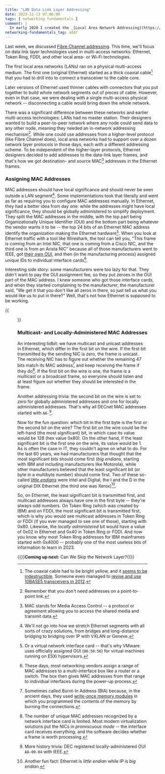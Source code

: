 ```yaml
---
title: "LAN Data Link Layer Addressing"
date: 2023-11-13 07:06:00
tags: [ networking fundamentals ]
comment: |
  In early 2020 I created the _[Local Area Network Addressing](https://my.ipspace.net/bin/get/Net101/NA2.2%20-%20Local%20Area%20Network%20Addressing.mp4?doccode=Net101)_ video as part of the _[How Networks Really Work webinar](https://www.ipspace.net/How_Networks_Really_Work)_. This blog post is an edited transcript of the second part of that video.
networking-fundamentals_tag: addr
---
```

Last week, we discussed [Fibre Channel addressing](/2023/11/fibre-channel-addressing/).  This time, we'll focus on data link layer technologies used in multi-access networks: Ethernet, Token Ring, FDDI, and other local area- or Wi-Fi technologies.

The first local area networks (LANs) ran on a physical multi-access medium. The first one (original Ethernet) started as a thick coaxial cable[^HTBY] that you had to drill into to connect a transceiver to the cable core.

Later versions of Ethernet used thinner cables with connectors that you put together to build whole network segments out of pieces of cable. However, even in that case, we were dealing with a single multi-access physical network -- disconnecting a cable would bring down the whole network.
<!--more-->
[^HTBY]: The coaxial cable had to be bright yellow, and it [seems to be indestructible](https://subnetzero.info/2023/11/13/frozen-yellow-garden-hose/). Someone even managed to [revive and use 10BASE5 transceivers in 2012](https://www.mattmillman.com/projects/10base5/).

There was a significant difference between these networks and earlier multi-access technologies: LANs had no master station. Their designers wanted to build a peer-to-peer network where any node could send data to any other node, meaning they needed an in-network addressing mechanism[^NNP2P]. While one could use addresses from a higher-level protocol (like Fibre Channel does), local area networks had to support over a dozen network layer protocols in those days, each with a different addressing scheme. To be independent of the higher-layer protocols, Ethernet designers decided to add addresses to the data-link layer frames, and that's how we got destination- and source MAC[^MAC] addresses in the Ethernet frames.

[^NNP2P]: Remember that you don't need addresses on a point-to-point link.

[^MAC]: MAC stands for Media Access Control -- a protocol or agreement allowing you to access the shared media and transmit data.

[^LDB]: We'll not go into how we stretch Ethernet segments with all sorts of crazy solutions, from bridges and long-distance bridging to bridging over IP with VXLAN or Geneve.

### Assigning MAC Addresses

MAC addresses should have local significance and should never be seen outside a LAN segment[^LDB]. Some implementations took that literally and went as far as requiring you to configure MAC addresses manually. In Ethernet, they had a better idea from day one: while the addresses might have local significance, they should be globally administered to simplify deployment. They split the MAC addresses in the middle, with the top part being Organizationally Unique Identifier (OUI) and the bottom part being whatever the vendor wants it to be -- the top 24 bits of an Ethernet MAC address identify the organization making the Ethernet hardware[^VNIC]. When you look at Ethernet traffic with a tool like Wireshark, the tool can tell you, "This frame is coming from an Intel NIC, that one is coming from a Cisco NIC, and the third one is from an Arista NIC" because all of those manufacturers went to IEEE, got [their own OUI](https://standards-oui.ieee.org/), and then (in the manufacturing process) assigned unique IDs to individual interface cards[^BOXNIC]. 

[^VNIC]: Or a virtual network interface card -- that's why VMware uses officially assigned OUI (`00:50:56`) for virtual machines running on ESXi hypervisors.

[^BOXNIC]: These days, most networking vendors assign a range of MAC addresses to a multi-interface box like a router or a switch. The box then gives MAC addresses from that range to individual interfaces during the power-up process.

Interesting side story: some manufacturers were too lazy for that. They didn't want to pay the OUI assignment fee, so they put zeroes in the OUI part of the MAC address. I knew someone who got those interface cards, and when they started complaining to the manufacturer, the manufacturer said, "We get it that you don't like all zeros in there, so just tell us what you would like us to put in there?" Well, that's not how Ethernet is supposed to be working.

[^BIA]: Sometimes called Burnt-In Address (BIA) because, in the ancient days, they used [write-once memory modules](https://en.wikipedia.org/wiki/Programmable_ROM) in which you programmed the contents of the memory by burning the connections.

{{<figure src="/2023/11/dll-802-mac.png">}}

### Multicast- and Locally-Administered MAC Addresses

An interesting tidbit: we have multicast and unicast addresses in Ethernet, which differ in the first bit on the wire. If the first bit transmitted by the sending NIC is zero, the frame is unicast. The receiving NIC has to figure out whether the remaining 47 bits match its MAC address[^BIA] and keep receiving the frame if they do[^PMODE]. If the first bit on the wire is one, the frame is a multicast or a broadcast frame, so everyone should listen and at least figure out whether they should be interested in the frame.

[^PMODE]: The number of unique MAC addresses recognized by a network interface card is limited. Most modern virtualization solutions put the NICs in *promiscuous mode* -- the interface card receives everything, and the software decides whether a frame is worth processing.

Another addressing trivia: the second bit on the wire is set to zero for globally administered addresses and one for locally administered addresses. That's why all DECnet MAC addresses started with `AA-`[^DEC].

[^DEC]: More history trivia: DEC registered locally-administered OUI `AA-00-04` with IEEE.

Now for the fun question: which bit in the first byte is the first or the second bit on the wire? The first bit on the wire could be the left-hand (the most significant) bit, in which case its value would be 128 (hex value 0x80). On the other hand, if the least significant bit is the first one on the wire, its value would be 1. As is often the case in IT, they couldn't agree on what to do. For the last 60 years, we had manufacturers that thought that the most significant bits should come first (*big endians*, starting with IBM and including manufacturers like Motorola), while other manufacturers believed that the least significant bit (or byte in a multibyte number) should come first. Two of these so-called *[little endians](https://en.wikipedia.org/wiki/Endianness)* were Intel and Digital, the I and the D in the original DIX Ethernet (the third one was Xerox)[^BEIP].

[^BEIP]: Another fun fact: Ethernet is *little endian* while IP is *big endian*.

So, on Ethernet, the least significant bit is transmitted first, and multicast addresses always have one in the first byte -- they're always odd numbers. On Token Ring (which was created by IBM) and on FDDI, the most significant bit is transmitted first, which is why you would see multicast addresses in Token Ring or FDDI (if you ever managed to see one of those), starting with 0x80. Likewise, the *locally administered* bit would have a value of 0x02 in Ethernet and 0x40 in Token Ring or FDDI. And now you know why most Token Ring addresses for IBM mainframes started with 0x4000 -- probably one of the most useless bits of information to learn in 2023.

{{<next-in-series page="/posts/2024/02/skip-network-layer.md">}}**Coming up next:** Can We Skip the Network Layer?{{</next-in-series>}}
